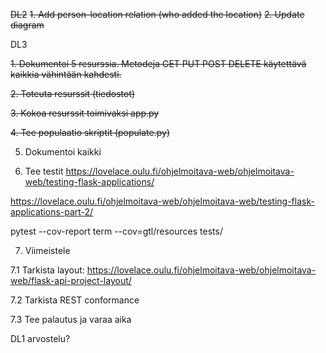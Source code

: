 ~~DL2~~
~~1. Add person-location relation (who added the location)~~
~~2. Update diagram~~

DL3

~~1. Dokumentoi 5 resurssia. Metodeja GET PUT POST DELETE käytettävä kaikkia vähintään kahdesti.~~

~~2. Toteuta resurssit (tiedostot)~~

~~3. Kokoa resurssit toimivaksi app.py~~

~~4. Tee populaatio skriptit (populate.py)~~

5. Dokumentoi kaikki

6. Tee testit https://lovelace.oulu.fi/ohjelmoitava-web/ohjelmoitava-web/testing-flask-applications/

https://lovelace.oulu.fi/ohjelmoitava-web/ohjelmoitava-web/testing-flask-applications-part-2/

pytest --cov-report term --cov=gtl/resources tests/

7. Viimeistele

7.1 Tarkista layout: https://lovelace.oulu.fi/ohjelmoitava-web/ohjelmoitava-web/flask-api-project-layout/

7.2 Tarkista REST conformance

7.3 Tee palautus ja varaa aika

DL1 arvostelu?
